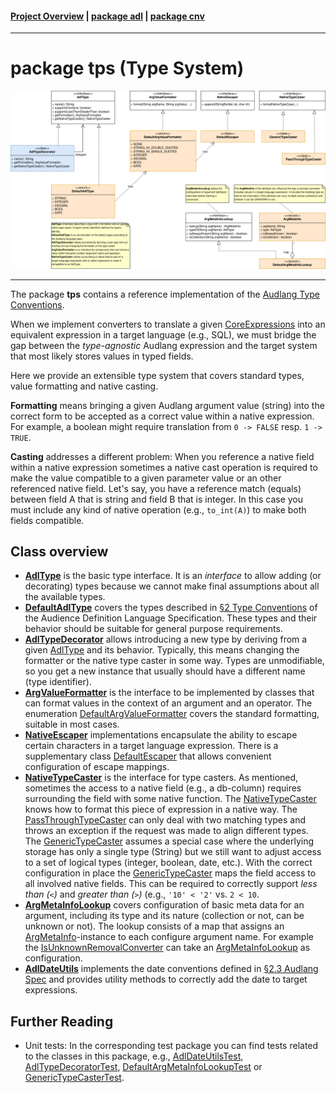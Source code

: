 #### [Project Overview](../../../../../../../README.md) | [package adl](../../README.md) | [package cnv](../README.md)
----

# package tps (Type System)

![tps-overview](./tps.svg)

----

The package **tps** contains a reference implementation of the [Audlang Type Conventions](https://github.com/KarlEilebrecht/audlang-spec/blob/main/doc/AudienceDefinitionLanguageSpecification.md#2-type-conventions). 

When we implement converters to translate a given [CoreExpressions](../erl/CoreExpression.java) into an equivalent expression in a target language (e.g., SQL), we must bridge the gap between the *type-agnostic* Audlang expression and the target system that most likely stores values in typed fields.

Here we provide an extensible type system that covers standard types, value formatting and native casting. 

**Formatting** means bringing a given Audlang argument value (string) into the correct form to be accepted as a correct value within a native expression. For example, a boolean might require translation from `0 -> FALSE` resp. `1 -> TRUE`.

**Casting** addresses a different problem: When you reference a native field within a native expression sometimes a native cast operation is required to make the value compatible to a given parameter value or an other referenced native field. Let's say, you have a reference match (equals) between field A that is string and field B that is integer. In this case you must include any kind of native operation (e.g., `to_int(A)`) to make both fields compatible.

## Class overview

 * **[AdlType](AdlType.java)** is the basic type interface. It is an *interface* to allow adding (or decorating) types because we cannot make final assumptions about all the available types.
 * **[DefaultAdlType](DefaultAdlType.java)** covers the types described in [§2 Type Conventions](https://github.com/KarlEilebrecht/audlang-spec/blob/main/doc/AudienceDefinitionLanguageSpecification.md#2-type-conventions) of the Audience Definition Language Specification. These types and their behavior should be suitable for general purpose requirements.
 * **[AdlTypeDecorator](AdlTypeDecorator.java)** allows introducing a new type by deriving from a given [AdlType](AdlType.java) and its behavior. Typically, this means changing the formatter or the native type caster in some way. Types are unmodifiable, so you get a new instance that usually should have a different name (type identifier).
 * **[ArgValueFormatter](ArgValueFormatter.java)** is the interface to be implemented by classes that can format values in the context of an argument and an operator. The enumeration [DefaultArgValueFormatter](DefaultArgValueFormatter.java) covers the standard formatting, suitable in most cases.
 * **[NativeEscaper](NativeEscaper.java)** implementations encapsulate the ability to escape certain characters in a target language expression. There is a supplementary class [DefaultEscaper](DefaultEscaper.java) that allows convenient configuration of escape mappings.
 * **[NativeTypeCaster](NativeTypeCaster.java)** is the interface for type casters. As mentioned, sometimes the access to a native field (e.g., a db-column) requires surrounding the field with some native function. The [NativeTypeCaster](NativeTypeCaster.java) knows how to format this piece of expression in a native way. The [PassThroughTypeCaster](PassThroughTypeCaster.java) can only deal with two matching types and throws an exception if the request was made to align different types. The [GenericTypeCaster](GenericTypeCaster.java) assumes a special case where the underlying storage has only a single type (String) but we still want to adjust access to a set of logical types (integer, boolean, date, etc.). With the correct configuration in place the [GenericTypeCaster](GenericTypeCaster.java) maps the field access to all involved native fields. This can be required to correctly support *less than (`<`)* and *greater than (`>`)* (e.g., `'10' < '2'` vs. `2 < 10`.
 * **[ArgMetaInfoLookup](ArgMetaInfoLookup.java)** covers configuration of basic meta data for an argument, including its type and its nature (collection or not, can be unknown or not). The lookup consists of a map that assigns an [ArgMetaInfo](ArgMetaInfo.java)-instance to each configure argument name. For example the [IsUnknownRemovalConverter](../IsUnknownRemovalConverter.java) can take an [ArgMetaInfoLookup](ArgMetaInfoLookup.java) as configuration.
 * **[AdlDateUtils](AdlDateUtils.java)** implements the date conventions defined in [§2.3 Audlang Spec](https://github.com/KarlEilebrecht/audlang-spec/blob/main/doc/AudienceDefinitionLanguageSpecification.md#23-date-values) and provides utility methods to correctly add the date to target expressions.


## Further Reading
 * Unit tests: In the corresponding test package you can find tests related to the classes in this package, e.g., [AdlDateUtilsTest](../../../../../../../test/java/de/calamanari/adl/cnv/tps/AdlDateUtilsTest.java), [AdlTypeDecoratorTest](../../../../../../../test/java/de/calamanari/adl/cnv/tps/AdlTypeDecoratorTest.java), [DefaultArgMetaInfoLookupTest](../../../../../../../test/java/de/calamanari/adl/cnv/tps/DefaultArgMetaInfoLookupTest.java) or [GenericTypeCasterTest](../../../../../../../test/java/de/calamanari/adl/cnv/tps/GenericTypeCasterTest.java).



